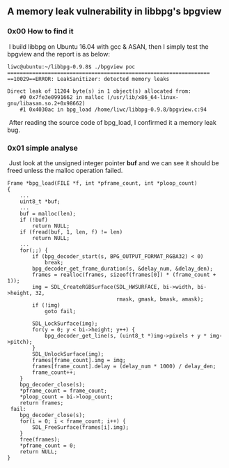 ## A memory leak vulnerability in libbpg's bpgview

### 0x00  How to find it

​	I build libbpg on Ubuntu 16.04 with gcc & ASAN, then I simply test the bpgview and the report is as below:

```
liwc@ubuntu:~/libbpg-0.9.8$ ./bpgview poc 
=================================================================
==10029==ERROR: LeakSanitizer: detected memory leaks

Direct leak of 11204 byte(s) in 1 object(s) allocated from:
    #0 0x7fe3e0991662 in malloc (/usr/lib/x86_64-linux-gnu/libasan.so.2+0x98662)
    #1 0x4030ac in bpg_load /home/liwc/libbpg-0.9.8/bpgview.c:94
```

​	After reading the source code of bpg_load, I confirmed it a memory leak bug.

### 0x01  simple analyse

​	Just look at the unsigned integer pointer **buf** and we can see it should be freed unless the malloc operation failed.  

```
Frame *bpg_load(FILE *f, int *pframe_count, int *ploop_count)
{
    ...
    uint8_t *buf;
    ...
    buf = malloc(len);
    if (!buf)
        return NULL;
    if (fread(buf, 1, len, f) != len)
        return NULL;
    ...
    for(;;) {
        if (bpg_decoder_start(s, BPG_OUTPUT_FORMAT_RGBA32) < 0)
            break;
        bpg_decoder_get_frame_duration(s, &delay_num, &delay_den);
        frames = realloc(frames, sizeof(frames[0]) * (frame_count + 1));
        img = SDL_CreateRGBSurface(SDL_HWSURFACE, bi->width, bi->height, 32,
                                   rmask, gmask, bmask, amask);
        if (!img) 
            goto fail;
    
        SDL_LockSurface(img);
        for(y = 0; y < bi->height; y++) {
            bpg_decoder_get_line(s, (uint8_t *)img->pixels + y * img->pitch);
        }
        SDL_UnlockSurface(img);
        frames[frame_count].img = img;
        frames[frame_count].delay = (delay_num * 1000) / delay_den;
        frame_count++;
    }
    bpg_decoder_close(s);
    *pframe_count = frame_count;
    *ploop_count = bi->loop_count;
    return frames;
 fail:
    bpg_decoder_close(s);
    for(i = 0; i < frame_count; i++) {
        SDL_FreeSurface(frames[i].img);
    }
    free(frames);
    *pframe_count = 0;
    return NULL;
}
```

